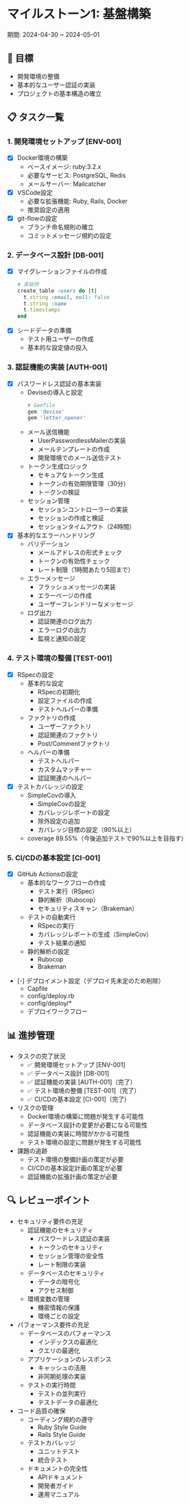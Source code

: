 # マイルストーン1: 基盤構築
期間: 2024-04-30 ~ 2024-05-01

## 🎯 目標
- 開発環境の整備
- 基本的なユーザー認証の実装
- プロジェクトの基本構造の確立

## 📋 タスク一覧

### 1. 開発環境セットアップ [ENV-001]
- [x] Docker環境の構築
    - ベースイメージ: ruby:3.2.x
    - 必要なサービス: PostgreSQL, Redis
    - メールサーバー: Mailcatcher
- [x] VSCode設定
    - 必要な拡張機能: Ruby, Rails, Docker
    - 推奨設定の適用
- [x] git-flowの設定
    - ブランチ命名規則の確立
    - コミットメッセージ規約の設定

### 2. データベース設計 [DB-001]
- [x] マイグレーションファイルの作成
    ```ruby
    # 実装例
    create_table :users do |t|
      t.string :email, null: false
      t.string :name
      t.timestamps
    end
    ```
- [x] シードデータの準備
    - テスト用ユーザーの作成
    - 基本的な設定値の投入

### 3. 認証機能の実装 [AUTH-001]
- [x] パスワードレス認証の基本実装
    - Deviseの導入と設定
      ```ruby
      # Gemfile
      gem 'devise'
      gem 'letter_opener'
      ```
    - メール送信機能
      - UserPasswordlessMailerの実装
      - メールテンプレートの作成
      - 開発環境でのメール送信テスト
    - トークン生成ロジック
      - セキュアなトークン生成
      - トークンの有効期限管理（30分）
      - トークンの検証
    - セッション管理
      - セッションコントローラーの実装
      - セッションの作成と検証
      - セッションタイムアウト（24時間）
- [x] 基本的なエラーハンドリング
    - バリデーション
      - メールアドレスの形式チェック
      - トークンの有効性チェック
      - レート制限（1時間あたり5回まで）
    - エラーメッセージ
      - フラッシュメッセージの実装
      - エラーページの作成
      - ユーザーフレンドリーなメッセージ
    - ログ出力
      - 認証関連のログ出力
      - エラーログの出力
      - 監視と通知の設定

### 4. テスト環境の整備 [TEST-001]
- [x] RSpecの設定
    - 基本的な設定
      - RSpecの初期化
      - 設定ファイルの作成
      - テストヘルパーの準備
    - ファクトリの作成
      - ユーザーファクトリ
      - 認証関連のファクトリ
      - Post/Commentファクトリ
    - ヘルパーの準備
      - テストヘルパー
      - カスタムマッチャー
      - 認証関連のヘルパー
- [x] テストカバレッジの設定
    - SimpleCovの導入
      - SimpleCovの設定
      - カバレッジレポートの設定
      - 除外設定の追加
      - カバレッジ目標の設定（90%以上）
    - coverage 89.55%（今後追加テストで90%以上を目指す）

### 5. CI/CDの基本設定 [CI-001]
- [x] GitHub Actionsの設定
    - 基本的なワークフローの作成
      - テスト実行（RSpec）
      - 静的解析（Rubocop）
      - セキュリティスキャン（Brakeman）
    - テストの自動実行
      - RSpecの実行
      - カバレッジレポートの生成（SimpleCov）
      - テスト結果の通知
    - 静的解析の設定
      - Rubocop
      - Brakeman
- [-] デプロイメント設定（デプロイ先未定のため削除）
    - Capfile
    - config/deploy.rb
    - config/deploy/*
    - デプロイワークフロー

## 📊 進捗管理
- タスクの完了状況
  - ✅ 開発環境セットアップ [ENV-001]
  - ✅ データベース設計 [DB-001]
  - ✅ 認証機能の実装 [AUTH-001]（完了）
  - ✅ テスト環境の整備 [TEST-001]（完了）
  - ✅ CI/CDの基本設定 [CI-001]（完了）
- リスクの管理
  - Docker環境の構築に問題が発生する可能性
  - データベース設計の変更が必要になる可能性
  - 認証機能の実装に時間がかかる可能性
  - テスト環境の設定に問題が発生する可能性
- 課題の追跡
  - テスト環境の整備計画の策定が必要
  - CI/CDの基本設定計画の策定が必要
  - 認証機能の拡張計画の策定が必要

## 🔍 レビューポイント
- セキュリティ要件の充足
  - 認証機能のセキュリティ
    - パスワードレス認証の実装
    - トークンのセキュリティ
    - セッション管理の安全性
    - レート制限の実装
  - データベースのセキュリティ
    - データの暗号化
    - アクセス制御
  - 環境変数の管理
    - 機密情報の保護
    - 環境ごとの設定
- パフォーマンス要件の充足
  - データベースのパフォーマンス
    - インデックスの最適化
    - クエリの最適化
  - アプリケーションのレスポンス
    - キャッシュの活用
    - 非同期処理の実装
  - テストの実行時間
    - テストの並列実行
    - テストデータの最適化
- コード品質の確保
  - コーディング規約の遵守
    - Ruby Style Guide
    - Rails Style Guide
  - テストカバレッジ
    - ユニットテスト
    - 統合テスト
  - ドキュメントの完全性
    - APIドキュメント
    - 開発者ガイド
    - 運用マニュアル 